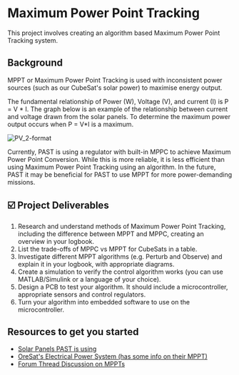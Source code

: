 # Maximum Power Point Tracking 
This project involves creating an algorithm based Maximum Power Point Tracking system.

## Background
MPPT or Maximum Power Point Tracking is used with inconsistent power sources (such as our CubeSat's solar power) to maximise energy output. 

The fundamental relationship of Power (W), Voltage (V), and current (I) is P = V * I. The graph below is an example of the relationship between current and voltage drawn from the solar panels. To determine the maximum power output occurs when P = V*I is a maximum.

![PV_2-format](https://github.com/user-attachments/assets/1b69dead-ffd1-4224-b39c-b84852c72a21)

Currently, PAST is using a regulator with built-in MPPC to achieve Maximum Power Point Conversion. While this is more reliable, it is less efficient than using Maximum Power Point Tracking using an algorithm. In the future, PAST it may
be beneficial for PAST to use MPPT for more power-demanding missions.

## ☑️ Project Deliverables
1. Research and understand methods of Maximum Power Point Tracking, including the difference between MPPT and MPPC, creating an overview in your logbook.
2. List the trade-offs of MPPC vs MPPT for CubeSats in a table.
3. Investigate different MPPT algorithms (e.g. Perturb and Observe) and explain it in your logbook, with appropriate diagrams.
4. Create a simulation to verify the control algorithm works (you can use MATLAB/Simulink or a language of your choice).
5. Design a PCB to test your algorithm. It should include a microcontroller, appropriate sensors and control regulators.
6. Turn your algorithm into embedded software to use on the microcontroller.

## Resources to get you started
- [Solar Panels PAST is using](https://www.digikey.com/en/products/detail/anysolar-ltd/SM401K08L/13999183)
- [OreSat's Electrical Power System (has some info on their MPPT)](https://www.youtube.com/watch?v=n3-lD2CVcbM)
- [Forum Thread Discussion on MPPTs
](https://electronics.stackexchange.com/questions/646486/how-does-a-buck-converter-maximize-the-power-in-the-mppt-system)
